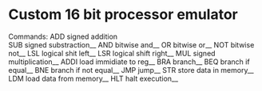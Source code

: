 # Custom 16 bit processor emulator

Commands:
ADD  signed addition<br />
SUB  signed substraction__
AND  bitwise and__
OR   bitwise or__
NOT  bitwise not__
LSL  logical shit left__
LSR  logical shift right__
MUL  signed multiplication__
ADDI load immidiate to reg__
BRA  branch__
BEQ  branch if equal__
BNE  branch if not equal__
JMP  jump__
STR  store data in memory__
LDM  load data from memory__
HLT  halt execution__
